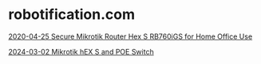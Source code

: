 # robotification.com

[2020-04-25 Secure Mikrotik Router Hex S RB760iGS for Home Office Use](/2020-04-25%20Mikrotik%20hEX%20S#secure-mikrotik-router-hex-s-rb760igs-for-home-office-use)

[2024-03-02 Mikrotik hEX S and POE Switch](/2024-03-02%20Mikrotik%20hEX%20S%20and%20POE%20Switch)
